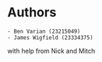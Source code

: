 # Authors
    - Ben Varian (23215049)
    - James Wigfield (23334375)
with help from Nick and Mitch
